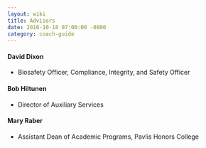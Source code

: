```yaml
---
layout: wiki
title: Advisors
date: 2016-10-18 07:00:00 -0800
category: coach-guide
---
```


#### David Dixon
- Biosafety Officer, Compliance, Integrity, and Safety Officer

#### Bob Hiltunen
- Director of Auxiliary Services

#### Mary Raber
- Assistant Dean of Academic Programs, Pavlis Honors College
